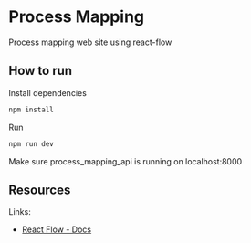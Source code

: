 
# Process Mapping

Process mapping web site using react-flow

## How to run

Install dependencies

```bash
npm install
```
Run

```bash
npm run dev 
```

Make sure process_mapping_api is running on localhost:8000

## Resources

Links:

- [React Flow - Docs](https://reactflow.dev)



